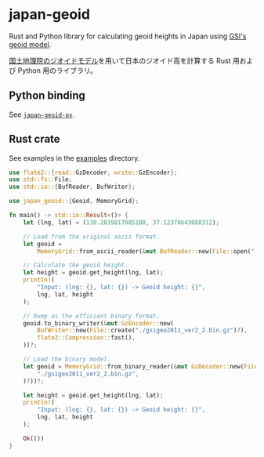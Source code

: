 # japan-geoid

Rust and Python library for calculating geoid heights in Japan using [GSI's geoid model](https://fgd.gsi.go.jp/download/geoid.php).

[国土地理院のジオイドモデル](https://fgd.gsi.go.jp/download/geoid.php)を用いて日本のジオイド高を計算する Rust 用および Python 用のライブラリ。

## Python binding

See [`japan-geoid-py`](./japan-geoid-py/).

## Rust crate

See examples in the [examples](./examples/) directory.

```rust
use flate2::{read::GzDecoder, write::GzEncoder};
use std::fs::File;
use std::io::{BufReader, BufWriter};

use japan_geoid::{Geoid, MemoryGrid};

fn main() -> std::io::Result<()> {
    let (lng, lat) = (138.2839817085188, 37.12378643088312);

    // Load from the original ascii format.
    let geoid =
        MemoryGrid::from_ascii_reader(&mut BufReader::new(File::open("./gsigeo2011_ver2_2.asc")?))?;

    // Calculate the geoid height.
    let height = geoid.get_height(lng, lat);
    println!(
        "Input: (lng: {}, lat: {}) -> Geoid height: {}",
        lng, lat, height
    );

    // Dump as the efficient binary format.
    geoid.to_binary_writer(&mut GzEncoder::new(
        BufWriter::new(File::create("./gsigeo2011_ver2_2.bin.gz")?),
        flate2::Compression::fast(),
    ))?;

    // Load the binary model.
    let geoid = MemoryGrid::from_binary_reader(&mut GzDecoder::new(File::open(
        "./gsigeo2011_ver2_2.bin.gz",
    )?))?;

    let height = geoid.get_height(lng, lat);
    println!(
        "Input: (lng: {}, lat: {}) -> Geoid height: {}",
        lng, lat, height
    );

    Ok(())
}
```
